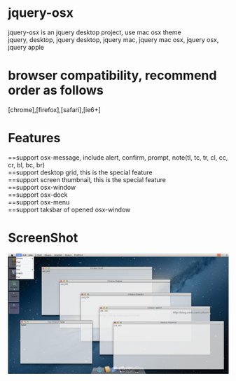 # jquery-osx
jquery-osx is an jquery desktop project, use mac osx theme  
jquery, desktop, jquery desktop, jquery mac, jquery mac osx, jquery osx, jquery apple  

# browser compatibility, recommend order as follows  
[chrome],[firefox],[safari],[ie6+]  

# Features  
==support osx-message, include alert, confirm, prompt, note(tl, tc, tr, cl, cc, cr, bl, bc, br)  
==support desktop grid, this is the special feature  
==support screen thumbnail, this is the special feature  
==support osx-window  
==support osx-dock  
==support osx-menu  
==support taksbar of opened osx-window  

# ScreenShot  
![jquery osx](https://github.com/jelly-liu/jquery-osx/blob/master/ScreenShot.jpg "jquery osx")  
